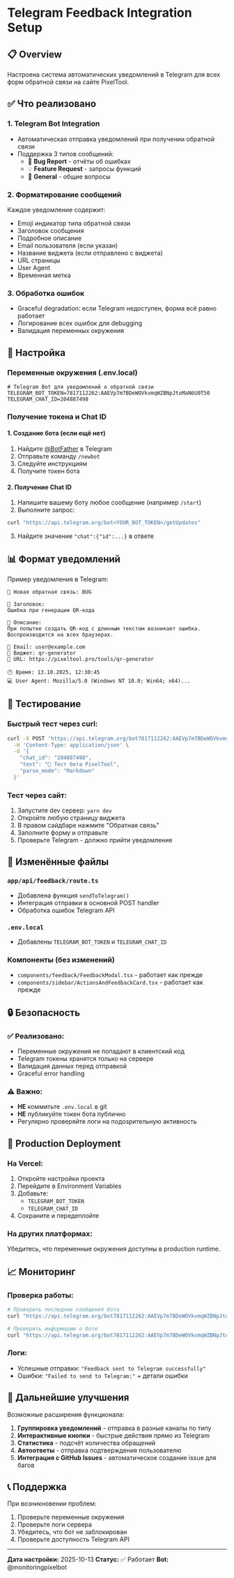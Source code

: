 # Telegram Feedback Integration Setup

## 📋 Overview

Настроена система автоматических уведомлений в Telegram для всех форм обратной
связи на сайте PixelTool.

## ✅ Что реализовано

### 1. **Telegram Bot Integration**

- Автоматическая отправка уведомлений при получении обратной связи
- Поддержка 3 типов сообщений:
  - 🐛 **Bug Report** - отчёты об ошибках
  - 💡 **Feature Request** - запросы функций
  - 💬 **General** - общие вопросы

### 2. **Форматирование сообщений**

Каждое уведомление содержит:

- Emoji индикатор типа обратной связи
- Заголовок сообщения
- Подробное описание
- Email пользователя (если указан)
- Название виджета (если отправлено с виджета)
- URL страницы
- User Agent
- Временная метка

### 3. **Обработка ошибок**

- Graceful degradation: если Telegram недоступен, форма всё равно работает
- Логирование всех ошибок для debugging
- Валидация переменных окружения

## 🔧 Настройка

### Переменные окружения (.env.local)

```env
# Telegram Bot для уведомлений о обратной связи
TELEGRAM_BOT_TOKEN=7817112262:AAEVp7m7BDeWOVkvmqWZBNpJtoMaN6U0T50
TELEGRAM_CHAT_ID=204887498
```

### Получение токена и Chat ID

#### 1. Создание бота (если ещё нет)

1. Найдите [@BotFather](https://t.me/botfather) в Telegram
2. Отправьте команду `/newbot`
3. Следуйте инструкциям
4. Получите токен бота

#### 2. Получение Chat ID

1. Напишите вашему боту любое сообщение (например `/start`)
2. Выполните запрос:

```bash
curl "https://api.telegram.org/bot<YOUR_BOT_TOKEN>/getUpdates"
```

3. Найдите значение `"chat":{"id":...}` в ответе

## 📊 Формат уведомлений

Пример уведомления в Telegram:

```
🐛 Новая обратная связь: BUG

📌 Заголовок:
Ошибка при генерации QR-кода

📝 Описание:
При попытке создать QR-код с длинным текстом возникает ошибка.
Воспроизводится на всех браузерах.

📧 Email: user@example.com
🔧 Виджет: qr-generator
🔗 URL: https://pixeltool.pro/tools/qr-generator

🕐 Время: 13.10.2025, 12:30:45
💻 User Agent: Mozilla/5.0 (Windows NT 10.0; Win64; x64)...
```

## 🧪 Тестирование

### Быстрый тест через curl:

```bash
curl -X POST 'https://api.telegram.org/bot7817112262:AAEVp7m7BDeWOVkvmqWZBNpJtoMaN6U0T50/sendMessage' \
  -H 'Content-Type: application/json' \
  -d '{
    "chat_id": "204887498",
    "text": "🧪 Тест бота PixelTool",
    "parse_mode": "Markdown"
  }'
```

### Тест через сайт:

1. Запустите dev сервер: `yarn dev`
2. Откройте любую страницу виджета
3. В правом сайдбаре нажмите "Обратная связь"
4. Заполните форму и отправьте
5. Проверьте Telegram - должно прийти уведомление

## 📁 Изменённые файлы

### `app/api/feedback/route.ts`

- Добавлена функция `sendToTelegram()`
- Интеграция отправки в основной POST handler
- Обработка ошибок Telegram API

### `.env.local`

- Добавлены `TELEGRAM_BOT_TOKEN` и `TELEGRAM_CHAT_ID`

### Компоненты (без изменений)

- `components/feedback/FeedbackModal.tsx` - работает как прежде
- `components/sidebar/ActionsAndFeedbackCard.tsx` - работает как прежде

## 🔒 Безопасность

### ✅ Реализовано:

- Переменные окружения не попадают в клиентский код
- Telegram токены хранятся только на сервере
- Валидация данных перед отправкой
- Graceful error handling

### ⚠️ Важно:

- **НЕ** коммитьте `.env.local` в git
- **НЕ** публикуйте токен бота публично
- Регулярно проверяйте логи на подозрительную активность

## 🚀 Production Deployment

### На Vercel:

1. Откройте настройки проекта
2. Перейдите в Environment Variables
3. Добавьте:
   - `TELEGRAM_BOT_TOKEN`
   - `TELEGRAM_CHAT_ID`
4. Сохраните и передеплойте

### На других платформах:

Убедитесь, что переменные окружения доступны в production runtime.

## 📈 Мониторинг

### Проверка работы:

```bash
# Проверить последние сообщения бота
curl "https://api.telegram.org/bot7817112262:AAEVp7m7BDeWOVkvmqWZBNpJtoMaN6U0T50/getUpdates"

# Проверить информацию о боте
curl "https://api.telegram.org/bot7817112262:AAEVp7m7BDeWOVkvmqWZBNpJtoMaN6U0T50/getMe"
```

### Логи:

- Успешные отправки: `"Feedback sent to Telegram successfully"`
- Ошибки: `"Failed to send to Telegram:"` + детали ошибки

## 🔄 Дальнейшие улучшения

Возможные расширения функционала:

1. **Группировка уведомлений** - отправка в разные каналы по типу
2. **Интерактивные кнопки** - быстрые действия прямо из Telegram
3. **Статистика** - подсчёт количества обращений
4. **Автоответы** - отправка подтверждения пользователю
5. **Интеграция с GitHub Issues** - автоматическое создание issue для багов

## 📞 Поддержка

При возникновении проблем:

1. Проверьте переменные окружения
2. Проверьте логи сервера
3. Убедитесь, что бот не заблокирован
4. Проверьте доступность Telegram API

---

**Дата настройки:** 2025-10-13 **Статус:** ✅ Работает **Bot:**
@monitoringpixelbot
